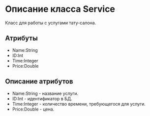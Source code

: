 # Описание класса Service
Класс для работы с услугами тату-салона.

## Атрибуты

* Name:String
* ID:Int
* Time:Integer
* Price:Double

## Описание атрибутов

* Name:String - название услуги.
* ID:Int - идентификатор в БД.
* Time:Integer - количество времени, требующегося для услуги.
* Price:Double - цена.